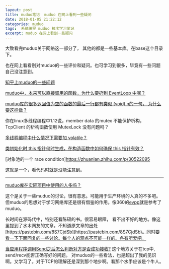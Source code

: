 ```yaml
---
layout: post
title: muduo笔记  muduo 在网上看到一些疑问
date: 2018-01-05 21:22:12
categories: muduo
tags:  系统编程 muduo 技术学习笔记 
excerpt: muduo 在网上看到一些疑问
---
```


大致看完muduo关于网络这一部分了， 其他的都是一些基本库。在base这个目录下。

也在网上看看别对muduo的一些评价和疑问。也可学习到很多，毕竟有一些问题自己没注意到。

[知乎上muduo的一些问题](https://www.zhihu.com/topic/20013250/hot)

[muduo中，本来可以直接调用的函数，为什么要扔到 EventLoop 中呢？](https://www.zhihu.com/question/59576980/answer/166730296)

[muduo库的很多返回值为空的函数的最后一行都有类似 (void) n的一句， 为什么要这样做？](https://www.zhihu.com/question/24311085)

你在linux多线程编程中1.12说，member data 的mutex 不能保护析构，TcpClient 的析构函数使用 MutexLock 没有问题吗？

[多线程编程中什么情况下需要加 volatile？](https://www.zhihu.com/question/31459750/answer/52061391)

[类初始化时 this 指针何时生成，在构造函数中如何确保 this 指针有效？](https://www.zhihu.com/question/279734963/answer/409009408)

[对象池的一个 race condition]https://zhuanlan.zhihu.com/p/30522095

这就是一个，看代码时就是没能注意到。

---
[muduo库在实际项目中使用的人多吗？](https://www.zhihu.com/question/24590359)

这个是关于一些muduo的讨论，很有意思。可能用于生产环境的人真的不多吧。但muduo的思想对于学习网络库还是很有借鉴的作用。像360的[evpp](https://github.com/Qihoo360/evpp)就是参考了muduo。

长时间在源码代中，特别还看陈硕的书。很容易眼障， 看不出不好的地方。像这里提到了水木网友的文章。不知道原文章的出处[https://pastebin.com/8S7CjdSb](https://pastebin.com/8S7CjdSb)。同时要看一下下面回复的一些讨论。每个人的观点不可能一样的。各有所爱吧。


[当应用程序调用Send之后怎么判断对方是否成功接收?](https://www.zhihu.com/question/25016042/answer/29798924?group_id=783954989#comment-59736874)
这个地方关于在tcp中, send/recv能否正确写好的问题。 对muduo的一些看法，也是超出了我的见识啊。又学习了。对于TCP的理解还是深到那个地步啊。看那个水手应该是个牛人。





